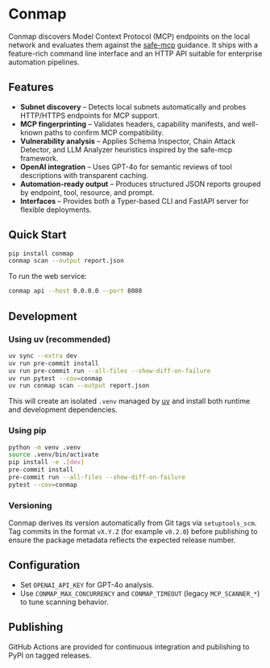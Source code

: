 # Conmap

Conmap discovers Model Context Protocol (MCP) endpoints on the local network and evaluates them against the [safe-mcp](https://github.com/fkautz/safe-mcp) guidance. It ships with a feature-rich command line interface and an HTTP API suitable for enterprise automation pipelines.

## Features

- **Subnet discovery** – Detects local subnets automatically and probes HTTP/HTTPS endpoints for MCP support.
- **MCP fingerprinting** – Validates headers, capability manifests, and well-known paths to confirm MCP compatibility.
- **Vulnerability analysis** – Applies Schema Inspector, Chain Attack Detector, and LLM Analyzer heuristics inspired by the safe-mcp framework.
- **OpenAI integration** – Uses GPT-4o for semantic reviews of tool descriptions with transparent caching.
- **Automation-ready output** – Produces structured JSON reports grouped by endpoint, tool, resource, and prompt.
- **Interfaces** – Provides both a Typer-based CLI and FastAPI server for flexible deployments.

## Quick Start

```bash
pip install conmap
conmap scan --output report.json
```

To run the web service:

```bash
conmap api --host 0.0.0.0 --port 8080
```

## Development

### Using uv (recommended)

```bash
uv sync --extra dev
uv run pre-commit install
uv run pre-commit run --all-files --show-diff-on-failure
uv run pytest --cov=conmap
uv run conmap scan --output report.json
```

This will create an isolated `.venv` managed by [uv](https://github.com/astral-sh/uv) and install both runtime and development dependencies.

### Using pip

```bash
python -m venv .venv
source .venv/bin/activate
pip install -e .[dev]
pre-commit install
pre-commit run --all-files --show-diff-on-failure
pytest --cov=conmap
```

### Versioning

Conmap derives its version automatically from Git tags via `setuptools_scm`. Tag commits in the format `vX.Y.Z` (for example `v0.2.0`) before publishing to ensure the package metadata reflects the expected release number.

## Configuration

- Set `OPENAI_API_KEY` for GPT-4o analysis.
- Use `CONMAP_MAX_CONCURRENCY` and `CONMAP_TIMEOUT` (legacy `MCP_SCANNER_*`) to tune scanning behavior.

## Publishing

GitHub Actions are provided for continuous integration and publishing to PyPI on tagged releases.
